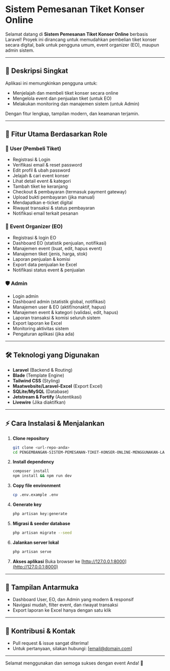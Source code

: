 # Sistem Pemesanan Tiket Konser Online

Selamat datang di **Sistem Pemesanan Tiket Konser Online** berbasis Laravel! Proyek ini dirancang untuk memudahkan pembelian tiket konser secara digital, baik untuk pengguna umum, event organizer (EO), maupun admin sistem.

---

## 🚀 Deskripsi Singkat
Aplikasi ini memungkinkan pengguna untuk:
- Menjelajah dan membeli tiket konser secara online
- Mengelola event dan penjualan tiket (untuk EO)
- Melakukan monitoring dan manajemen sistem (untuk Admin)

Dengan fitur lengkap, tampilan modern, dan keamanan terjamin.

---

## 🎯 Fitur Utama Berdasarkan Role

### 👤 **User (Pembeli Tiket)**
- Registrasi & Login
- Verifikasi email & reset password
- Edit profil & ubah password
- Jelajah & cari event konser
- Lihat detail event & kategori
- Tambah tiket ke keranjang
- Checkout & pembayaran (termasuk payment gateway)
- Upload bukti pembayaran (jika manual)
- Mendapatkan e-ticket digital
- Riwayat transaksi & status pembayaran
- Notifikasi email terkait pesanan

### 🎤 **Event Organizer (EO)**
- Registrasi & login EO
- Dashboard EO (statistik penjualan, notifikasi)
- Manajemen event (buat, edit, hapus event)
- Manajemen tiket (jenis, harga, stok)
- Laporan penjualan & komisi
- Export data penjualan ke Excel
- Notifikasi status event & penjualan

### 🛡️ **Admin**
- Login admin
- Dashboard admin (statistik global, notifikasi)
- Manajemen user & EO (aktif/nonaktif, hapus)
- Manajemen event & kategori (validasi, edit, hapus)
- Laporan transaksi & komisi seluruh sistem
- Export laporan ke Excel
- Monitoring aktivitas sistem
- Pengaturan aplikasi (jika ada)

---

## 🛠️ Teknologi yang Digunakan
- **Laravel** (Backend & Routing)
- **Blade** (Template Engine)
- **Tailwind CSS** (Styling)
- **Maatwebsite/Laravel-Excel** (Export Excel)
- **SQLite/MySQL** (Database)
- **Jetstream & Fortify** (Autentikasi)
- **Livewire** (Jika diaktifkan)

---

## ⚡ Cara Instalasi & Menjalankan

1. **Clone repository**
   ```bash
   git clone <url-repo-anda>
   cd PENGEMBANGAN-SISTEM-PEMESANAN-TIKET-KONSER-ONLINE-MENGGUNAKAN-LARAVEL
   ```
2. **Install dependency**
   ```bash
   composer install
   npm install && npm run dev
   ```
3. **Copy file environment**
   ```bash
   cp .env.example .env
   ```
4. **Generate key**
   ```bash
   php artisan key:generate
   ```
5. **Migrasi & seeder database**
   ```bash
   php artisan migrate --seed
   ```
6. **Jalankan server lokal**
   ```bash
   php artisan serve
   ```
7. **Akses aplikasi**
   Buka browser ke [http://127.0.0.1:8000](http://127.0.0.1:8000)

---

## 📸 Tampilan Antarmuka
- Dashboard User, EO, dan Admin yang modern & responsif
- Navigasi mudah, filter event, dan riwayat transaksi
- Export laporan ke Excel hanya dengan satu klik

---

## 🤝 Kontribusi & Kontak
- Pull request & issue sangat diterima!
- Untuk pertanyaan, silakan hubungi: [email@domain.com]

---

Selamat menggunakan dan semoga sukses dengan event Anda! 🎉
